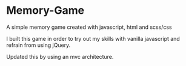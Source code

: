 # Memory-Game
A simple memory game created with javascript, html and scss/css

I built this game in order to try out my skills with vanilla javascript and refrain from using jQuery.

Updated this by using an mvc architecture.
